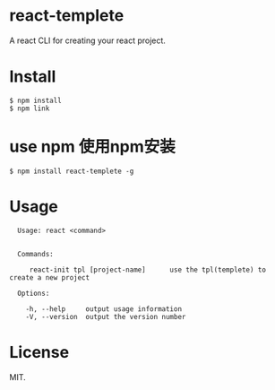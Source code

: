 # react-templete
A react CLI for creating your react project.

# Install
```
$ npm install
$ npm link
```

# use npm 使用npm安装
```
$ npm install react-templete -g
```

# Usage

```
  Usage: react <command>


  Commands:

     react-init tpl [project-name]      use the tpl(templete) to create a new project

  Options:

    -h, --help     output usage information
    -V, --version  output the version number
```

# License
MIT.
